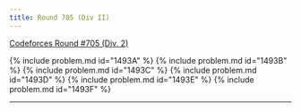 ```yaml
---
title: Round 705 (Div II)
---
```


[Codeforces Round #705 (Div. 2)](https://codeforces.com/contest/1493)

{% include problem.md id="1493A" %}
{% include problem.md id="1493B" %}
{% include problem.md id="1493C" %}
{% include problem.md id="1493D" %}
{% include problem.md id="1493E" %}
{% include problem.md id="1493F" %}

* * *

<object data='notes/R-705.pdf' width='1000' height='1000' type='application/pdf'/>
